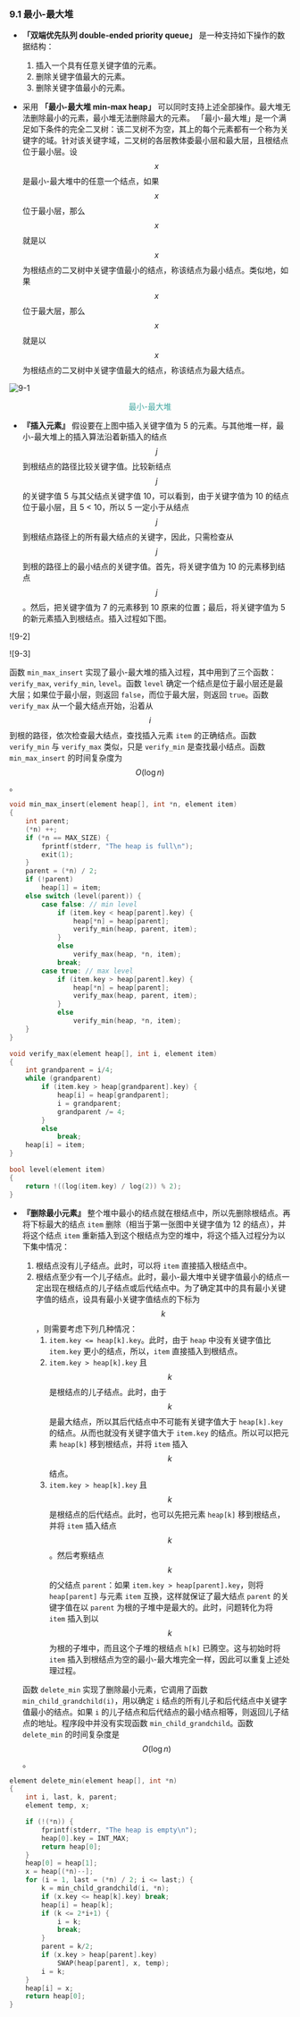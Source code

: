 ### 9.1 最小-最大堆

- **「双端优先队列 double-ended priority queue」** 是一种支持如下操作的数据结构：
  1. 插入一个具有任意关键字值的元素。
  2. 删除关键字值最大的元素。
  3. 删除关键字值最小的元素。
  
- 采用 **「最小-最大堆 min-max heap」** 可以同时支持上述全部操作。最大堆无法删除最小的元素，最小堆无法删除最大的元素。
  「最小-最大堆」是一个满足如下条件的完全二叉树：该二叉树不为空，其上的每个元素都有一个称为关键字的域。针对该关键字域，二叉树的各层教体委最小层和最大层，且根结点位于最小层。设 $$x$$ 是最小-最大堆中的任意一个结点，如果 $$x$$ 位于最小层，那么 $$x$$ 就是以 $$x$$ 为根结点的二叉树中关键字值最小的结点，称该结点为最小结点。类似地，如果 $$x$$ 位于最大层，那么 $$x$$ 就是以 $$x$$ 为根结点的二叉树中关键字值最大的结点，称该结点为最大结点。

![9-1](res/9-1.svg)

<div align="center">
    <p style="color:#3ea69f">
    最小-最大堆
    </p>
</div>

- **『插入元素』** 假设要在上图中插入关键字值为 5 的元素。与其他堆一样，最小-最大堆上的插入算法沿着新插入的结点 $$j$$ 到根结点的路径比较关键字值。比较新结点 $$j$$ 的关键字值 5 与其父结点关键字值 10，可以看到，由于关键字值为 10 的结点位于最小层，且 5 < 10，所以 5 一定小于从结点 $$j$$ 到根结点路径上的所有最大结点的关键字，因此，只需检查从 $$j$$ 到根的路径上的最小结点的关键字值。首先，将关键字值为 10 的元素移到结点 $$j$$。然后，把关键字值为 7 的元素移到 10 原来的位置；最后，将关键字值为 5 的新元素插入到根结点。插入过程如下图。

![9-2]

![9-3]

函数 `min_max_insert` 实现了最小-最大堆的插入过程，其中用到了三个函数：`verify_max`, `verify_min`, `level`。函数 `level` 确定一个结点是位于最小层还是最大层；如果位于最小层，则返回 `false`，而位于最大层，则返回 `true`。函数 `verify_max` 从一个最大结点开始，沿着从 $$i$$ 到根的路径，依次检查最大结点，查找插入元素 `item` 的正确结点。函数 `verify_min` 与 `verify_max` 类似，只是 `verify_min` 是查找最小结点。函数 `min_max_insert` 的时间复杂度为 $$O(\log n)$$。

```c++
void min_max_insert(element heap[], int *n, element item)
{
    int parent;
    (*n) ++;
    if (*n == MAX_SIZE) {
        fprintf(stderr, "The heap is full\n");
        exit(1);
    }
    parent = (*n) / 2;
    if (!parent)
        heap[1] = item;
    else switch (level(parent)) {
        case false: // min level
            if (item.key < heap[parent].key) {
                heap[*n] = heap[parent];
                verify_min(heap, parent, item);
            }
            else
                verify_max(heap, *n, item);
            break;
        case true: // max level
            if (item.key > heap[parent].key) {
                heap[*n] = heap[parent];
                verify_max(heap, parent, item);
            }
            else
                verify_min(heap, *n, item);
    }
}

void verify_max(element heap[], int i, element item)
{
    int grandparent = i/4;
    while (grandparent)
        if (item.key > heap[grandparent].key) {
            heap[i] = heap[grandparent];
            i = grandparent;
            grandparent /= 4;
        }
        else
            break;
    heap[i] = item;
}

bool level(element item)
{
    return !((log(item.key) / log(2)) % 2);
}
```

- **『删除最小元素』** 整个堆中最小的结点就在根结点中，所以先删除根结点。再将下标最大的结点 `item` 删除（相当于第一张图中关键字值为 12 的结点），并将这个结点 `item` 重新插入到这个根结点为空的堆中，将这个插入过程分为以下集中情况：
  1. 根结点没有儿子结点。此时，可以将 `item` 直接插入根结点中。
  2. 根结点至少有一个儿子结点。此时，最小-最大堆中关键字值最小的结点一定出现在根结点的儿子结点或后代结点中。为了确定其中的具有最小关键字值的结点，设具有最小关键字值结点的下标为 $$k$$，则需要考虑下列几种情况：
     1. `item.key <= heap[k].key`。此时，由于 `heap` 中没有关键字值比 `item.key` 更小的结点，所以，`item` 直接插入到根结点。
     2. `item.key > heap[k].key` 且 $$k$$ 是根结点的儿子结点。此时，由于 $$k$$ 是最大结点，所以其后代结点中不可能有关键字值大于 `heap[k].key` 的结点。从而也就没有关键字值大于 `item.key` 的结点。所以可以把元素 `heap[k]` 移到根结点，并将 `item` 插入 $$k$$ 结点。
     3. `item.key > heap[k].key` 且 $$k$$ 是根结点的后代结点。此时，也可以先把元素 `heap[k]` 移到根结点，并将 `item` 插入结点 $$k$$。然后考察结点 $$k$$ 的父结点 `parent`：如果 `item.key > heap[parent].key`，则将 `heap[parent]` 与元素 `item` 互换，这样就保证了最大结点 `parent` 的关键字值在以 `parent` 为根的子堆中是最大的。此时，问题转化为将 `item` 插入到以 $$k$$ 为根的子堆中，而且这个子堆的根结点 `h[k]` 已腾空。这与初始时将 `item` 插入到根结点为空的最小-最大堆完全一样，因此可以重复上述处理过程。
  
  函数 `delete_min` 实现了删除最小元素，它调用了函数 `min_child_grandchild(i)`，用以确定 `i` 结点的所有儿子和后代结点中关键字值最小的结点。如果 `i` 的儿子结点和后代结点的最小结点相等，则返回儿子结点的地址。程序段中并没有实现函数 `min_child_grandchild`。函数 `delete_min` 的时间复杂度是 $$O(\log n)$$。

```c++
element delete_min(element heap[], int *n)
{
    int i, last, k, parent;
    element temp, x;

    if (!(*n)) {
        fprintf(stderr, "The heap is empty\n");
        heap[0].key = INT_MAX;
        return heap[0];
    }
    heap[0] = heap[1];
    x = heap[(*n)--];
    for (i = 1, last = (*n) / 2; i <= last;) {
        k = min_child_grandchild(i, *n);
        if (x.key <= heap[k].key) break;
        heap[i] = heap[k];
        if (k <= 2*i+1) {
            i = k;
            break;
        }
        parent = k/2;
        if (x.key > heap[parent].key)
            SWAP(heap[parent], x, temp);
        i = k;
    }
    heap[i] = x;
    return heap[0];
}
```
